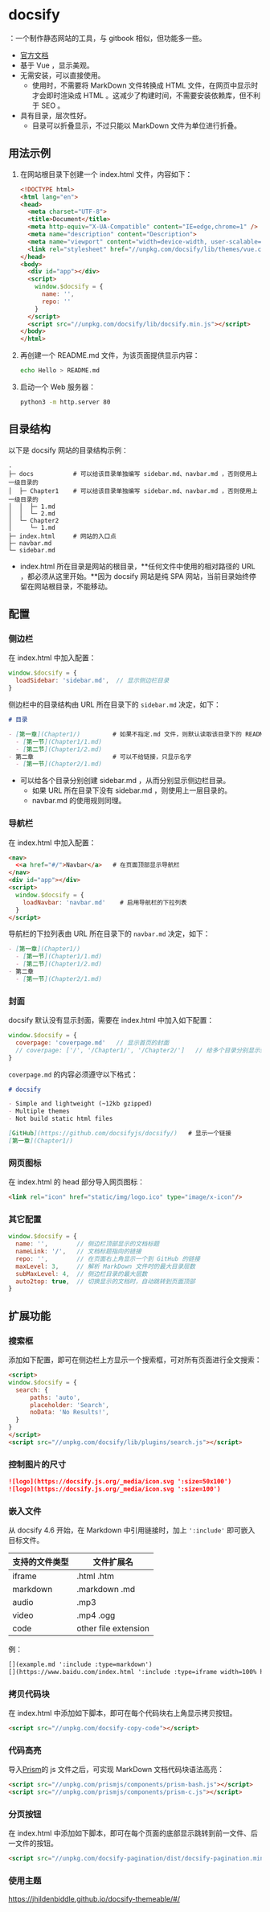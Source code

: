 # docsify

：一个制作静态网站的工具，与 gitbook 相似，但功能多一些。
- [官方文档](https://docsify.js.org/#/)
- 基于 Vue ，显示美观。
- 无需安装，可以直接使用。
  - 使用时，不需要将 MarkDown 文件转换成 HTML 文件，在网页中显示时才会即时渲染成 HTML 。这减少了构建时间，不需要安装依赖库，但不利于 SEO 。
- 具有目录，层次性好。
  - 目录可以折叠显示，不过只能以 MarkDown 文件为单位进行折叠。

## 用法示例

1. 在网站根目录下创建一个 index.html 文件，内容如下：
    ```html
    <!DOCTYPE html>
    <html lang="en">
    <head>
      <meta charset="UTF-8">
      <title>Document</title>
      <meta http-equiv="X-UA-Compatible" content="IE=edge,chrome=1" />
      <meta name="description" content="Description">
      <meta name="viewport" content="width=device-width, user-scalable=no, initial-scale=1.0, maximum-scale=1.0, minimum-scale=1.0">
      <link rel="stylesheet" href="//unpkg.com/docsify/lib/themes/vue.css">
    </head>
    <body>
      <div id="app"></div>
      <script>
        window.$docsify = {
          name: '',
          repo: ''
        }
      </script>
      <script src="//unpkg.com/docsify/lib/docsify.min.js"></script>
    </body>
    </html>
    ```

2. 再创建一个 README.md 文件，为该页面提供显示内容：
    ```sh
    echo Hello > README.md
    ```
3. 启动一个 Web 服务器：
    ```sh
    python3 -m http.server 80
    ```

## 目录结构

以下是 docsify 网站的目录结构示例：
```
.
├─ docs           # 可以给该目录单独编写 sidebar.md、navbar.md ，否则使用上一级目录的
│  ├─ Chapter1    # 可以给该目录单独编写 sidebar.md、navbar.md ，否则使用上一级目录的
│  │  ├─ 1.md
│  │  └─ 2.md
│  └─ Chapter2
│     └─ 1.md
├─ index.html     # 网站的入口点
├─ navbar.md
└─ sidebar.md
```
- index.html 所在目录是网站的根目录，**任何文件中使用的相对路径的 URL ，都必须从这里开始。**因为 docsify 网站是纯 SPA 网站，当前目录始终停留在网站根目录，不能移动。

## 配置

### 侧边栏

在 index.html 中加入配置：
```js
window.$docsify = {
  loadSidebar: 'sidebar.md',  // 显示侧边栏目录
}
```

侧边栏中的目录结构由 URL 所在目录下的 `sidebar.md` 决定，如下：
```markdown
# 目录

- [第一章](Chapter1/)         # 如果不指定.md 文件，则默认读取该目录下的 README.md
  - [第一节](Chapter1/1.md)
  - [第二节](Chapter1/2.md)
- 第二章                      # 可以不给链接，只显示名字
  - [第一节](Chapter2/1.md)
```
- 可以给各个目录分别创建 sidebar.md ，从而分别显示侧边栏目录。
  - 如果 URL 所在目录下没有 sidebar.md ，则使用上一层目录的。
  - navbar.md 的使用规则同理。

### 导航栏

在 index.html 中加入配置：
```html
<nav>
  <<a href="#/">Navbar</a>   # 在页面顶部显示导航栏
</nav>
<div id="app"></div>
<script>
  window.$docsify = {
    loadNavbar: 'navbar.md'    # 启用导航栏的下拉列表
  }
</script>
```

导航栏的下拉列表由 URL 所在目录下的 `navbar.md` 决定，如下：
```markdown
- [第一章](Chapter1/)
  - [第一节](Chapter1/1.md)
  - [第二节](Chapter1/2.md)
- 第二章
  - [第一节](Chapter2/1.md)
```

### 封面

docsify 默认没有显示封面，需要在 index.html 中加入如下配置：
```js
window.$docsify = {
  coverpage: 'coverpage.md'   // 显示首页的封面
  // coverpage: ['/', '/Chapter1/', '/Chapter2/']   // 给多个目录分别显示封面
}
```

`coverpage.md` 的内容必须遵守以下格式：
```markdown
# docsify

- Simple and lightweight (~12kb gzipped)
- Multiple themes
- Not build static html files

[GitHub](https://github.com/docsifyjs/docsify/)   # 显示一个链接
[第一章](Chapter1/)
```

### 网页图标

在 index.html 的 head 部分导入网页图标：
```html
<link rel="icon" href="static/img/logo.ico" type="image/x-icon"/>
```

### 其它配置

```js
window.$docsify = {
  name: '',        // 侧边栏顶部显示的文档标题
  nameLink: '/',   // 文档标题指向的链接
  repo: '',        // 在页面右上角显示一个到 GitHub 的链接
  maxLevel: 3,     // 解析 MarkDown 文件时的最大目录层数
  subMaxLevel: 4,  // 侧边栏目录的最大层数
  auto2top: true,  // 切换显示的文档时，自动跳转到页面顶部
}
```

## 扩展功能

### 搜索框

添加如下配置，即可在侧边栏上方显示一个搜索框，可对所有页面进行全文搜索：
```html
<script>
window.$docsify = {
  search: {
      paths: 'auto',
      placeholder: 'Search',
      noData: 'No Results!',
  }
}
</script>
<script src="//unpkg.com/docsify/lib/plugins/search.js"></script>
```

### 控制图片的尺寸

```markdown
![logo](https://docsify.js.org/_media/icon.svg ':size=50x100')
![logo](https://docsify.js.org/_media/icon.svg ':size=100')
```

### 嵌入文件

从 docsify 4.6 开始，在 Markdown 中引用链接时，加上 `':include'` 即可嵌入目标文件。

支持的文件类型|文件扩展名
-|-
iframe  |.html .htm
markdown|.markdown .md
audio   |.mp3
video   |.mp4 .ogg
code    |other file extension

例：

```markdown
[](example.md ':include :type=markdown')
[](https://www.baidu.com/index.html ':include :type=iframe width=100% height=400px')
```

### 拷贝代码块

在 index.html 中添加如下脚本，即可在每个代码块右上角显示拷贝按钮。

```markdown
<script src="//unpkg.com/docsify-copy-code"></script>
```

### 代码高亮

导入[Prism](https://prismjs.com/)的 js 文件之后，可实现 MarkDown 文档代码块语法高亮：

```html
<script src="//unpkg.com/prismjs/components/prism-bash.js"></script>
<script src="//unpkg.com/prismjs/components/prism-c.js"></script>
```

### 分页按钮

在 index.html 中添加如下脚本，即可在每个页面的底部显示跳转到前一文件、后一文件的按钮。

```markdown
<script src="//unpkg.com/docsify-pagination/dist/docsify-pagination.min.js"></script>
```

### 使用主题

<https://jhildenbiddle.github.io/docsify-themeable/#/>
